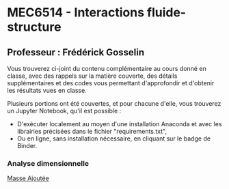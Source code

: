 # MEC6514 - Interactions fluide-structure

## Professeur : Frédérick Gosselin

Vous trouverez ci-joint du contenu complémentaire au cours donné en classe, avec des rappels sur la matière couverte, des détails supplémentaires et des codes vous permettant d'approfondir et d'obtenir les résultats vues en classe. 

Plusieurs portions ont été couvertes, et pour chacune d'elle, vous trouverez un Jupyter Notebook, qu'il est possible :
- D'exécuter localement au moyen d'une installation Anaconda et avec les librairies précisées dans le fichier "requirements.txt",
- Ou en ligne, sans installation nécessaire, en cliquant sur le badge de Binder.

### Analyse dimensionnelle 

[Masse Ajoutée](https://github.com/lm2-poly/FSI/blob/main/Chapitre-2_Analyse-dimensionnelle/1_Masse_ajoutee/Masse_ajoutee.ipynb)
